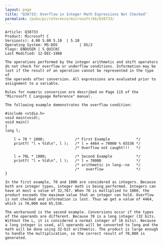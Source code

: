 ```yaml
---
layout: page
title: "Q38733: Overflow in Integer Math Expressions Not Checked"
permalink: /pubs/pc/reference/microsoft/kb/Q38733/
---
```


	Article: Q38733
	Product: Microsoft C
	Version(s): 4.00 5.00 5.10  | 5.10
	Operating System: MS-DOS          | OS/2
	Flags: ENDUSER | S_QUICKC
	Last Modified: 12-DEC-1988
	
	The operations performed by the integer arithmetic and shift operators
	do not check for overflow or underflow conditions. Information may be
	lost if the result of an operation cannot be represented in the type of
	the operands after conversion. All expressions are evaluated prior to
	assignment to a variable.
	
	Rules for numeric conversion are described on Page 115 of the
	"Microsoft C Language Reference" manual.
	
	The following example demonstrates the overflow condition:
	
	#include <stdio.h>
	void main(void);
	void main()
	{
	long l;
	
	    l = 70 * 1000;              /* First Example            */
	    printf( "l = %ld\n", l );   /* l = 4464 = 70000 % 65536 */
	                                /* Overflow not caught!!!   */
	
	    l = 70L * 1000;             /* Second Example           */
	    printf( "l = %ld\n", l );   /* l = 70000                */
	                                /* arithmetic in long--no   */
	                                /*   overflow               */
	}
	
	In the first example, 70 and 1000 are considered as integers. Because
	both are integer types, integer math is being performed. Integers can
	have at most a value of 32,767. When 70 is multiplied to 1000, the
	product exceeds the maximum value that an integer can hold. Overflow
	is not checked and information is lost. Thus we get a value of 4464,
	which is 70,000 mod 65,536.
	
	The workaround is the second example. Conversions occur if the types
	of the operands are different. Because 70 is a long integer (32 bits.
	Without the L, it is considered a normal integer of 16 bits). Because
	a long integer is used, all operands will be converted to long and the
	math will be done using 32-bit arithmetic. The product is large enough
	to handle the multiplication, so the correct result of 70,000 is
	generated.
